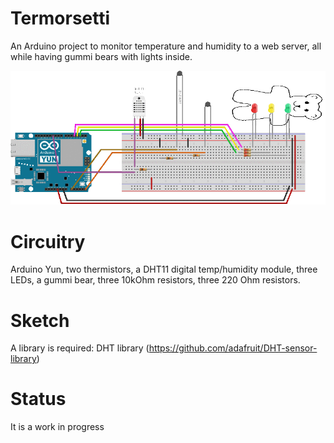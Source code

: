 # Termorsetti

An Arduino project to monitor temperature and humidity to a web
server, all while having gummi bears with lights inside.

![Example](/Schematic/schema_sketch.gif)

# Circuitry

Arduino Yun, two thermistors, a DHT11 digital temp/humidity module, three LEDs, a gummi bear, three 10kOhm resistors, three 220 Ohm resistors.

# Sketch

A library is required: DHT library (https://github.com/adafruit/DHT-sensor-library)

# Status

It is a work in progress

